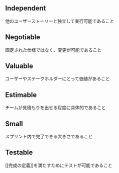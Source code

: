 ## Independent
他のユーザーストーリーと独立して実行可能であること
## Negotiable
固定された仕様ではなく、変更が可能であること
## Valuable
ユーザーやステークホルダーにとって価値があること
## Estimable
チームが見積もりを出せる程度に具体的であること
## Small
スプリント内で完了できる大きさであること
## Testable
[[完成の定義]]を満たすためにテストが可能であること